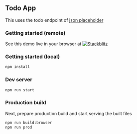## Todo App

This uses the todo endpoint of [json placeholder](https://jsonplaceholder.typicode.com/)

### Getting started (remote)

See this demo live in your browser at [![Stackblitz](https://developer.stackblitz.com/img/open_in_stackblitz_small.svg)](https://stackblitz.com/github/data-client/rest-hooks/tree/master/examples/todo-app)

### Getting started (local)

```bash
npm install
```

### Dev server

```bash
npm run start
```

### Production build

Next, prepare production build and start serving the built files

```bash
npm run build:browser
npm run prod
```
